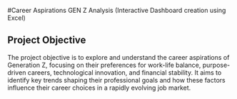 #Career Aspirations GEN Z Analysis (Interactive Dashboard creation using Excel) 
## Project Objective
The project objective is to explore and understand the career aspirations of Generation Z, focusing on their preferences for work-life balance, purpose-driven careers, technological innovation, and financial stability. It aims to identify key trends shaping their professional goals and how these factors influence their career choices in a rapidly evolving job market.
